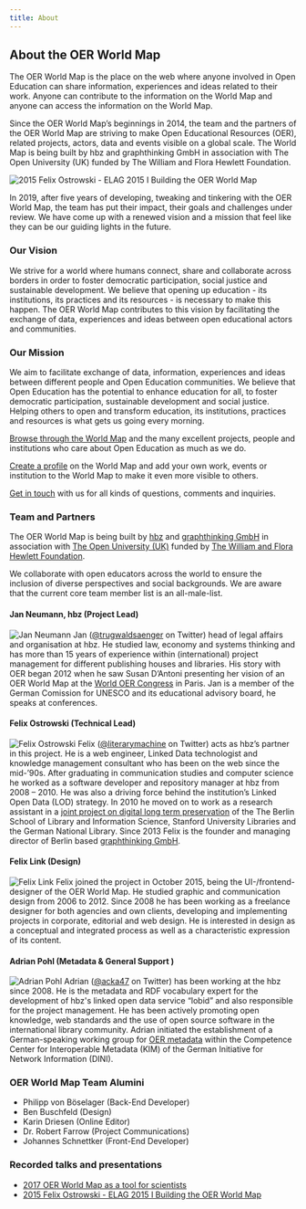 ```yaml
---
title: About
---
```


## About the OER World Map

The OER World Map is the place on the web where anyone involved in Open Education can share information, experiences and ideas related to their work. Anyone can contribute to the information on the World Map and anyone can access the information on the World Map.

Since the OER World Map’s beginnings in 2014, the team and the partners of the OER World Map are striving to make Open Educational Resources (OER), related projects, actors, data and events visible on a global scale. The World Map is being built by hbz and graphthinking GmbH in association with The Open University (UK) funded by The William and Flora Hewlett Foundation.

![2015 Felix Ostrowski - ELAG 2015 I Building the OER World Map](https://i.imgur.com/fQWKJMm.png)

In 2019, after five years of developing, tweaking and tinkering with the OER World Map, the team has put their impact, their goals and challenges under review. We have come up with a renewed vision and a mission that feel like they can be our guiding lights in the future.

### Our Vision

We strive for a world where humans connect, share and collaborate across borders in order to foster democratic participation, social justice and sustainable development. We believe that opening up education - its institutions, its practices and its resources - is necessary to make this happen. The OER World Map contributes to this vision by facilitating the exchange of data, experiences and ideas between open educational actors and communities.

### Our Mission

We aim to facilitate exchange of data, information, experiences and ideas between different people and Open Education communities. We believe that Open Education has the potential to enhance education for all, to foster democratic participation, sustainable development and social justice. Helping others to open and transform education, its institutions, practices and resources is what gets us going every morning.

[Browse through the World Map](https://oerworldmap.org/resource/) and the many excellent projects, people and institutions who care about Open Education as much as we do.

[Create a profile](https://oerworldmap.org/auth/realms/oerworldmap/login-actions/registration?client_id=account&tab_id=Xzm_Qs0qD4g) on the World Map and add your own work, events or institution to the World Map to make it even more visible to others.

[Get in touch](mailto:info@oerworldmap.org) with us for all kinds of questions, comments and inquiries.

### Team and Partners

The OER World Map is being built by [hbz](http://www.hbz-nrw.de) and [graphthinking GmbH](http://www.graphthinking.com) in association with [The Open University (UK)](http://www.open.ac.uk/) funded by [The William and Flora Hewlett Foundation](http://www.hewlett.org/).

We collaborate with open educators across the world to ensure the inclusion of diverse perspectives and social backgrounds. We are aware that the current core team member list is an all-male-list.

#### Jan Neumann, hbz (Project Lead)
![Jan Neumann](/assets/images/image03.jpg)
Jan ([@trugwaldsaenger](https://twitter.com/trugwaldsaenger) on Twitter) head of legal affairs and organisation at hbz. He studied law, economy and systems thinking and has more than 15 years of experience within (international) project management for different publishing houses and libraries. His story with OER began 2012 when he saw Susan D’Antoni presenting her vision of an OER World Map at the [World OER Congress](https://oerworldmap.org/resource/urn:uuid:c27c383c-ecab-44e7-be67-24a741586afe) in Paris. Jan is a member of the German Comission for UNESCO and its educational advisory board, he speaks at conferences.

#### Felix Ostrowski (Technical Lead)
![Felix Ostrowski](/assets/images/image00.jpg)
Felix ([@literarymachine](https://twitter.com/literarymachine) on Twitter) acts as hbz’s partner in this project. He is a web engineer, Linked Data technologist and knowledge management consultant who has been on the web since the mid-’90s. After graduating in communication studies and computer science he worked as a software developer and repository manager at hbz from 2008 – 2010. He was also a driving force behind the institution’s Linked Open Data (LOD) strategy. In 2010 he moved on to work as a research assistant in a [joint project on digital long term preservation](http://www.lukii.hu-berlin.de/) of the The Berlin School of Library and Information Science, Stanford University Libraries and the German National Library. Since 2013 Felix is the founder and managing director of Berlin based [graphthinking GmbH](http://www.graphthinking.com/).

#### Felix Link (Design)
![Felix Link](/assets/images/felix-link.png)
Felix joined the project in October 2015, being the UI-/frontend-designer of the OER World Map. He studied graphic and communication design from 2006 to 2012. Since 2008 he has been working as a freelance designer for both agencies and own clients, developing and implementing projects in corporate, editorial and web design. He is interested in design as a conceptual and integrated process as well as a characteristic expression of its content.

#### Adrian Pohl (Metadata & General Support )
![Adrian Pohl](/assets/images/image09.jpg)
Adrian ([@acka47](https://twitter.com/acka47) on Twitter) has been working at the hbz since 2008. He is the metadata and RDF vocabulary expert for the development of hbz's linked open data service “lobid” and also responsible for the project management. He has been actively promoting open knowledge, web standards and the use of open source software in the international library community. Adrian initiated the establishment of a German-speaking working group for [OER metadata](https://wiki.dnb.de/display/DINIAGKIM/OER-Metadaten-Gruppe) within the Competence Center for Interoperable Metadata (KIM) of the German Initiative for Network Information (DINI).

### OER World Map Team Alumini
- Philipp von Böselager (Back-End Developer)
- Ben Buschfeld (Design)
- Karin Driesen (Online Editor)
- Dr. Robert Farrow (Project Communications)
- Johannes Schnettker (Front-End Developer)

### Recorded talks and presentations
- [2017 OER World Map as a tool for scientists](https://www.youtube.com/watch?v=VLcd41vLDGs)
- [2015 Felix Ostrowski - ELAG 2015 I Building the OER World Map](https://www.youtube.com/watch?v=s3_zT3l9p-w)
